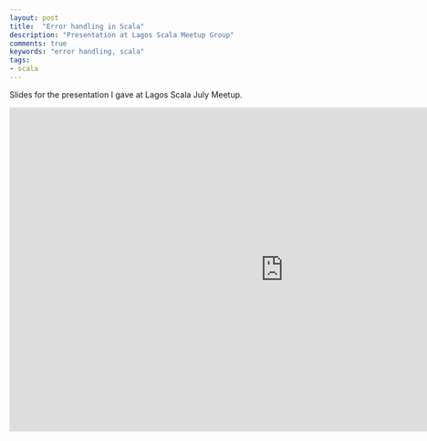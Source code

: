 ```yaml
---
layout: post
title:  "Error handling in Scala"
description: "Presentation at Lagos Scala Meetup Group"
comments: true
keywords: "error handling, scala"
tags:
- scala
---
```


<style>
ul {
  list-style-type: square;
  margin-bottom: 10px;
  padding-left: 30px;
}
ol {
  list-style-type: decimal;
  margin-bottom: 10px;
  padding-left: 30px;
}

h3 strong {
  font-weight:normal;
}
</style>

Slides for the presentation I gave at Lagos Scala July Meetup.


<iframe src="https://docs.google.com/presentation/d/e/2PACX-1vTaOe8A2WNqhkCX8jis7NwStLgXjX-4pODQGr88ugKbSFf18bT_58Dt3GK_H1axhtHPGc63v8hiHAXH/embed?start=false&loop=false&delayms=3000" frameborder="0" width="960" height="569" allowfullscreen="true" mozallowfullscreen="true" webkitallowfullscreen="true"></iframe>
